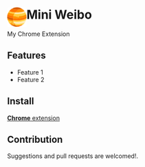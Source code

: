 # <img src="public/icons/icon_48.png" width="45" align="left"> Mini Weibo

My Chrome Extension

## Features

- Feature 1
- Feature 2

## Install

[**Chrome** extension]() <!-- TODO: Add chrome extension link inside parenthesis -->

## Contribution

Suggestions and pull requests are welcomed!.

